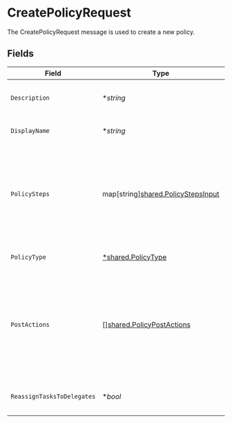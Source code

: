 # CreatePolicyRequest

The CreatePolicyRequest message is used to create a new policy.


## Fields

| Field                                                                                                                                       | Type                                                                                                                                        | Required                                                                                                                                    | Description                                                                                                                                 |
| ------------------------------------------------------------------------------------------------------------------------------------------- | ------------------------------------------------------------------------------------------------------------------------------------------- | ------------------------------------------------------------------------------------------------------------------------------------------- | ------------------------------------------------------------------------------------------------------------------------------------------- |
| `Description`                                                                                                                               | **string*                                                                                                                                   | :heavy_minus_sign:                                                                                                                          | The description of the new policy.                                                                                                          |
| `DisplayName`                                                                                                                               | **string*                                                                                                                                   | :heavy_minus_sign:                                                                                                                          | The display name of the new policy.                                                                                                         |
| `PolicySteps`                                                                                                                               | map[string][shared.PolicyStepsInput](../../models/shared/policystepsinput.md)                                                               | :heavy_minus_sign:                                                                                                                          | The map of policy type to policy steps. The key is the stringified version of the enum. See other policies for examples.                    |
| `PolicyType`                                                                                                                                | [*shared.PolicyType](../../models/shared/policytype.md)                                                                                     | :heavy_minus_sign:                                                                                                                          | The enum of the policy type.                                                                                                                |
| `PostActions`                                                                                                                               | [][shared.PolicyPostActions](../../models/shared/policypostactions.md)                                                                      | :heavy_minus_sign:                                                                                                                          | Actions to occur after a policy finishes. As of now this is only valid on a certify policy to remediate a denied certification immediately. |
| `ReassignTasksToDelegates`                                                                                                                  | **bool*                                                                                                                                     | :heavy_minus_sign:                                                                                                                          | Allows reassigning tasks to delegates.                                                                                                      |